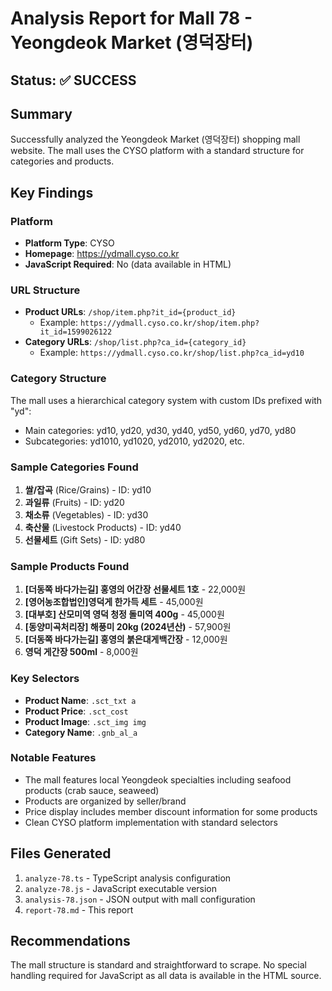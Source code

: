 # Analysis Report for Mall 78 - Yeongdeok Market (영덕장터)

## Status: ✅ SUCCESS

## Summary
Successfully analyzed the Yeongdeok Market (영덕장터) shopping mall website. The mall uses the CYSO platform with a standard structure for categories and products.

## Key Findings

### Platform
- **Platform Type**: CYSO
- **Homepage**: https://ydmall.cyso.co.kr
- **JavaScript Required**: No (data available in HTML)

### URL Structure
- **Product URLs**: `/shop/item.php?it_id={product_id}`
  - Example: `https://ydmall.cyso.co.kr/shop/item.php?it_id=1599026122`
- **Category URLs**: `/shop/list.php?ca_id={category_id}`
  - Example: `https://ydmall.cyso.co.kr/shop/list.php?ca_id=yd10`

### Category Structure
The mall uses a hierarchical category system with custom IDs prefixed with "yd":
- Main categories: yd10, yd20, yd30, yd40, yd50, yd60, yd70, yd80
- Subcategories: yd1010, yd1020, yd2010, yd2020, etc.

### Sample Categories Found
1. **쌀/잡곡** (Rice/Grains) - ID: yd10
2. **과일류** (Fruits) - ID: yd20
3. **채소류** (Vegetables) - ID: yd30
4. **축산물** (Livestock Products) - ID: yd40
5. **선물세트** (Gift Sets) - ID: yd80

### Sample Products Found
1. **[더동쪽 바다가는길] 홍영의 어간장 선물세트 1호** - 22,000원
2. **[영어농조합법인]영덕게 한가득 세트** - 45,000원
3. **[대부호] 산모미역 영덕 청정 돌미역 400g** - 45,000원
4. **[동양미곡처리장] 해풍미 20kg (2024년산)** - 57,900원
5. **[더동쪽 바다가는길] 홍영의 붉은대게백간장** - 12,000원
6. **영덕 게간장 500ml** - 8,000원

### Key Selectors
- **Product Name**: `.sct_txt a`
- **Product Price**: `.sct_cost`
- **Product Image**: `.sct_img img`
- **Category Name**: `.gnb_al_a`

### Notable Features
- The mall features local Yeongdeok specialties including seafood products (crab sauce, seaweed)
- Products are organized by seller/brand
- Price display includes member discount information for some products
- Clean CYSO platform implementation with standard selectors

## Files Generated
1. `analyze-78.ts` - TypeScript analysis configuration
2. `analyze-78.js` - JavaScript executable version
3. `analysis-78.json` - JSON output with mall configuration
4. `report-78.md` - This report

## Recommendations
The mall structure is standard and straightforward to scrape. No special handling required for JavaScript as all data is available in the HTML source.
